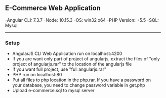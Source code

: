## E-Commerce Web Application

-Angular CLI: 7.3.7
-Node: 10.15.3
-OS: win32 x64
-PHP Version: +5.5
-SQL: Mysql


------------



### Setup

- AngularJS CLI Web Application run on localhost:4200 
- If you are want only part of project of angularjs, extract the files of "only project of angularjs.rar" to the location of the angularjs file
- If you want full project, use "full angularjs.rar"
- PHP run on localhost:80
- Put all files to php location in the php.rar, If you have a password on your database, you need to change password variable in get.php 
- Upload e-commerce.sql to mysql server









